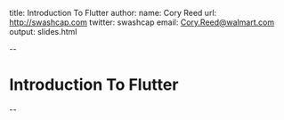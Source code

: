 title: Introduction To Flutter
author:
  name: Cory Reed
  url: http://swashcap.com
  twitter: swashcap
  email: Cory.Reed@walmart.com
output: slides.html

--

# Introduction To Flutter

--

